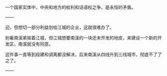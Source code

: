 一个国家实体中，中央和地方的权利和话语权之争，是永恒的矛盾。

——

迎，但想切一部分利益划给江城的企业，这就很难办了。

别看南溪紧挨着江城，但江城想要南溪的一块还未开发的地皮，来建设一个新的开发区，南溪就没有同意。

这件事一直等到段建和调离都没解决，后来南溪从四线升到三线城市，彻底不了了之了。

——

